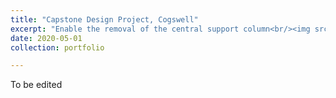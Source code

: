 ```yaml
---
title: "Capstone Design Project, Cogswell"
excerpt: "Enable the removal of the central support column<br/><img src='/LY.github.io/images/dpcover2.png' width='100%' height = '100%'>"
date: 2020-05-01
collection: portfolio

---
```


To be edited
